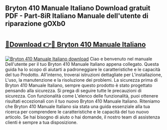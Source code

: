 ## Bryton 410 Manuale Italiano Download gratuit PDF - Part-8iR Italiano Manuale dell'utente di riparazione gOXb0

# <h2><a href="http://df9z821.blite.top/?on=Bryton+410+Manuale+Italiano">🔗Download 👉🔴 Bryton 410 Manuale Italiano</a></h2>

[![Bryton 410 Manuale Italiano download](https://i.imgur.com/lujVjoI.png)](http://df9z821.blite.top/?on=Bryton+410+Manuale+Italiano)
Ciao e benvenuto nel manuale Dell'utente per il tuo Bryton 410 Manuale Italiano appena collegato. Questa guida ha lo scopo di aiutarti a padroneggiare le caratteristiche e le capacità del tuo Prodotto. All'interno, troverai istruzioni dettagliate per L'installazione, L'uso, la manutenzione e la risoluzione dei problemi. La sicurezza prima di Bryton 410 Manuale Italiano, sempre questo prodotto è stato progettato pensando alla sicurezza. Si prega di seguire tutte le precauzioni di sicurezza. Con funzionalità come L'elenco delle funzionalità, puoi ottenere risultati eccezionali con il tuo nuovo Bryton 410 Manuale Italiano. Riteniamo che Bryton 410 Manuale Italiano sia stata una guida essenziale alla tua ricerca per comprendere le caratteristiche e le capacità del tuo nuovo articolo. Se hai bisogno di aiuto o hai domande, il nostro team di assistenza clienti è sempre a tua disposizione.
